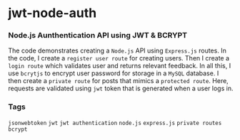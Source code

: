 # jwt-node-auth

### Node.js Aunthentication API using JWT & BCRYPT

The code demonstrates creating a `Node.js` API using `Express.js` routes.
In the code, I create a `register user route` for creating users.
Then I create a `login route` which validates user and returns relevant feedback.
In all this, I use `bcrytjs` to encrypt user password for storage in a `MySQL` database.
I then create a `private route` for posts that mimics a `protected route`. Here, requests are validated using `jwt` token that is generated when a user logs in.

### Tags

`jsonwebtoken` `jwt` `jwt authentication` `node.js` `express.js` `private routes` `bcrypt`
